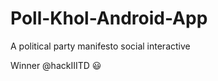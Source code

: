 # Poll-Khol-Android-App
A political party manifesto social interactive 

Winner @hackIIITD :smiley:
